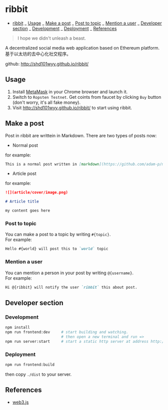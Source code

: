 # ribbit

<!-- @import "[TOC]" {cmd="toc" depthFrom=1 depthTo=6 orderedList=false} -->

<!-- code_chunk_output -->

* [ribbit](#ribbit)
  _ [Usage](#usage)
  _ [Make a post](#make-a-post)
  _ [Post to topic](#post-to-topic)
  _ [Mention a user](#mention-a-user)
  _ [Developer section](#developer-section)
  _ [Development](#development)
  _ [Deployment](#deployment)
  _ [References](#references)

<!-- /code_chunk_output -->

> I hope we didn't unleash a beast.

A decentralized social media web application based on Ethereum platform.  
基于以太坊的去中心化社交程序。

github: http://shd101wyy.github.io/ribbit/

## Usage

1.  Install [MetaMask](https://metamask.io/) in your Chrome browser and launch it.
2.  Switch to `Ropsten Testnet`. Get coints from faucet by clicking `Buy` button (don't worry, it's all fake money).
3.  Visit http://shd101wyy.github.io/ribbit/ to start using ribbit.

## Make a post

Post in ribbit are writtein in Markdown.
There are two types of posts now:

* Normal post

for example:

```markdown
This is a normal post written in [markdown](https://github.com/adam-p/markdown-here/wiki/Markdown-Cheatsheet).
```

* Article post

for example:

```markdown
![](article/cover/image.png)

# Article title

my content goes here
```

### Post to topic

You can make a post to a topic by writing `#{topic}`.  
For example:

```markdown
Hello #{world} will post this to `world` topic
```

### Mention a user

You can mention a person in your post by writing `@{username}`.  
For example:

```markdown
Hi @{ribbit} will notify the user `ribbit` this about post.
```

## Developer section

### Development

```bash
npm install
npm run frontend:dev     # start building and watching.
                         # then open a new terminal and run =>
npm run server:start     # start a static http server at address http://127.0.0.1:12345.
```

### Deployment

```bash
npm run frontend:build
```

then copy `./dist` to your server.

## References

* [web3.js](https://web3js.readthedocs.io/en/1.0/)
